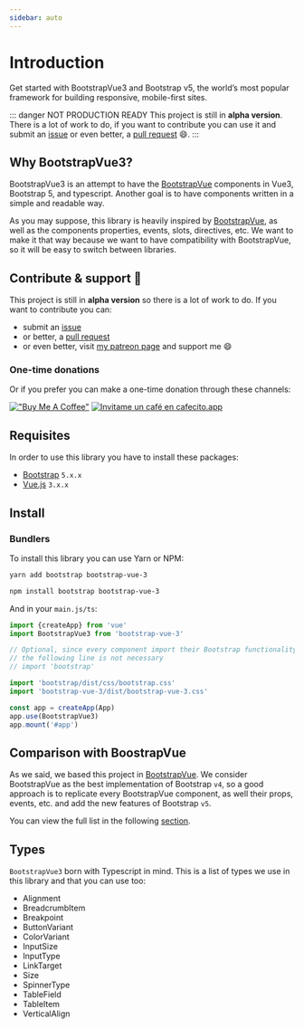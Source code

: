 ```yaml
---
sidebar: auto
---
```


# Introduction

Get started with BootstrapVue3 and Bootstrap v5, the world’s most popular framework for building responsive, mobile-first sites.

::: danger NOT PRODUCTION READY
This project is still in **alpha version**. There is a lot of work to do, if you want to contribute you can use it and submit an [issue](https://github.com/cdmoro/bootstrap-vue-3/issues) or even better, a [pull request](https://github.com/cdmoro/bootstrap-vue-3/pulls) 😄.
:::

## Why BootstrapVue3?

BootstrapVue3 is an attempt to have the [BootstrapVue](https://bootstrap-vue.org/) components in Vue3, Bootstrap 5, and typescript. Another goal is to have components written in a simple and readable way.

As you may suppose, this library is heavily inspired by [BootstrapVue](https://bootstrap-vue.org/), as well as the components properties, events, slots, directives, etc. We want to make it that way because we want to have compatibility with BootstrapVue, so it will be easy to switch between libraries.

## Contribute & support 🙌

This project is still in **alpha version** so there is a lot of work to do. If you want to contribute you can:

- submit an [issue](https://github.com/cdmoro/bootstrap-vue-3/issues/new)
- or better, a [pull request](https://github.com/cdmoro/bootstrap-vue-3/pulls)
- or even better, visit [my patreon page](https://patreon.com/cdmoro) and support me 😄

### One-time donations

Or if you prefer you can make a one-time donation through these channels:

[!["Buy Me A Coffee"](https://www.buymeacoffee.com/assets/img/custom_images/orange_img.png)](https://www.buymeacoffee.com/cdmoro)
[![Invitame un café en cafecito.app](https://cdn.cafecito.app/imgs/buttons/button_2.svg)](https://cafecito.app/cdmoro)

## Requisites

In order to use this library you have to install these packages:

- [Bootstrap](https://getbootstrap.com/docs/5.1/getting-started/introduction/) `5.x.x`
- [Vue.js](https://v3.vuejs.org/) `3.x.x`

## Install

### Bundlers

To install this library you can use Yarn or NPM:

<CodeGroup>
  <CodeGroupItem title="YARN" active>

```bash
yarn add bootstrap bootstrap-vue-3
```

  </CodeGroupItem>

  <CodeGroupItem title="NPM">

```bash
npm install bootstrap bootstrap-vue-3
```

  </CodeGroupItem>
</CodeGroup>

And in your `main.js/ts`:

```javascript
import {createApp} from 'vue'
import BootstrapVue3 from 'bootstrap-vue-3'

// Optional, since every component import their Bootstrap functionality
// the following line is not necessary
// import 'bootstrap'

import 'bootstrap/dist/css/bootstrap.css'
import 'bootstrap-vue-3/dist/bootstrap-vue-3.css'

const app = createApp(App)
app.use(BootstrapVue3)
app.mount('#app')
```

## Comparison with BoostrapVue

As we said, we based this project in [BootstrapVue](https://bootstrap-vue.org/). We consider BootstrapVue as the best implementation of Bootstrap `v4`, so a good approach is to replicate every BootstrapVue component, as well their props, events, etc. and add the new features of Bootstrap `v5`.

<!-- To follow this, we'll implement a parity list where you can view the progress of covered components. This section is not ready yet. -->

You can view the full list in the following [section](../reference/parityList.md).

## Types

`BootstrapVue3` born with Typescript in mind. This is a list of types we use in this library and that you can use too:

- Alignment
- BreadcrumbItem
- Breakpoint
- ButtonVariant
- ColorVariant
- InputSize
- InputType
- LinkTarget
- Size
- SpinnerType
- TableField
- TableItem
- VerticalAlign
